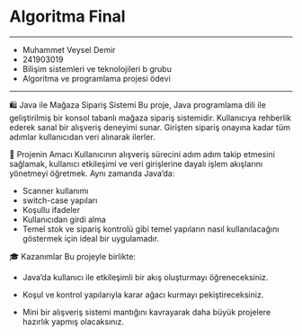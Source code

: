 # Algoritma Final
------------------


- Muhammet Veysel Demir
- 241903019
- Bilişim sistemleri ve teknolojileri b grubu
- Algoritma ve programlama projesi ödevi

---------------------------------------

🛍️ Java ile Mağaza Sipariş Sistemi
Bu proje, Java programlama dili ile geliştirilmiş bir konsol tabanlı mağaza sipariş sistemidir. Kullanıcıya rehberlik ederek sanal bir alışveriş deneyimi sunar. Girişten sipariş onayına kadar tüm adımlar kullanıcıdan veri alınarak ilerler.

🚀 Projenin Amacı
Kullanıcının alışveriş sürecini adım adım takip etmesini sağlamak, kullanıcı etkileşimi ve veri girişlerine dayalı işlem akışlarını yönetmeyi öğretmek. Aynı zamanda Java’da:

- Scanner kullanımı
- switch-case yapıları
- Koşullu ifadeler
- Kullanıcıdan girdi alma
- Temel stok ve sipariş kontrolü
gibi temel yapıların nasıl kullanılacağını göstermek için ideal bir uygulamadır.

🎓 Kazanımlar
Bu projeyle birlikte:

- Java’da kullanıcı ile etkileşimli bir akış oluşturmayı öğreneceksiniz.

- Koşul ve kontrol yapılarıyla karar ağacı kurmayı pekiştireceksiniz.

- Mini bir alışveriş sistemi mantığını kavrayarak daha büyük projelere hazırlık yapmış olacaksınız.
